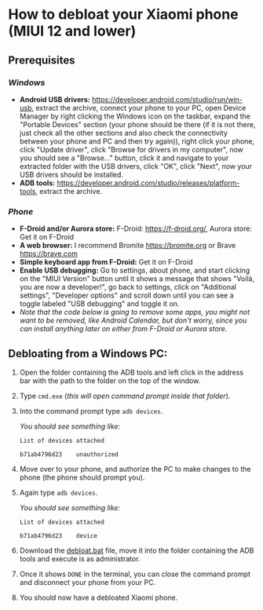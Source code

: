 # How to debloat your Xiaomi phone (MIUI 12 and lower)

## Prerequisites

### ***Windows***

+ **Android USB drivers:** https://developer.android.com/studio/run/win-usb, extract the archive,
  connect your phone to your PC, open Device Manager by right clicking the Windows icon on the taskbar, expand the
  "Portable Devices" section (your phone should be there (if it is not there, just check all the other sections
  and also check the connectivity between your phone and PC and then try again)), right click your phone,
  click "Update driver", click "Browse for drivers in my computer", now you should see
  a "Browse..." button, click it and navigate to your extracted folder with the USB drivers, click "OK", click "Next",
  now your USB drivers should be installed.
+ **ADB tools:** https://developer.android.com/studio/releases/platform-tools, extract the archive.

### ***Phone***

+ **F-Droid and/or Aurora store:** F-Droid: https://f-droid.org/, Aurora store: Get it on F-Droid
+ **A web browser:** I recommend Bromite https://bromite.org or Brave https://brave.com
+ **Simple keyboard app from F-Droid:** Get it on F-Droid
+ **Enable USB debugging:** Go to settings, about phone, and start clicking on the "MIUI Version" button until it shows
  a message that shows "Voilà, you are now a developer!", go back to settings, click on
  "Additional settings", "Developer options" and scroll down until you can see a toggle labeled "USB debugging"
  and toggle it on.
+ *Note that the code below is going to remove some apps, you might not want to be removed, like Android Calendar, but don't worry, since you can install anything later on either from F-Droid or Aurora store.*

## Debloating from a Windows PC:

1. Open the folder containing the ADB tools and left click in the address bar with the path to the folder on the top of the window.
2. Type `cmd.exe` (*this will open command prompt inside that folder*).
3. Into the command prompt type `adb devices`.

   *You should see something like:*

   `List of devices attached`

   `b71ab4796d23    unauthorized`
4. Move over to your phone, and authorize the PC to make changes to the phone (the phone should prompt you).
5. Again type `adb devices`.

   *You should see something like:*

   `List of devices attached`

   `b71ab4796d23    device`
6. Download the [debloat.bat](https://github.com/mnjx/xiaomiDebloat/blob/main/debloat.bat) file, move it into the folder containing the ADB tools and execute is as administrator.
7. Once it shows `DONE` in the terminal, you can close the command prompt and disconnect your phone from your PC.
8. You should now have a debloated Xiaomi phone.
